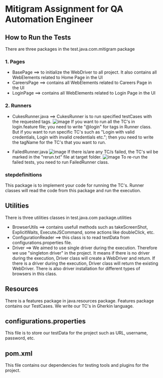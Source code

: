 # Mitigram Assignment for QA Automation Engineer

## How to Run the Tests

There are three packages in the test.java.com.mitigram package

### 1. Pages
   - BasePage ==> to initialize the WebDriver to all project. It also contains all WebElements related to Home Page in the UI
   - CareersPage ==> contains all WebElements related to Careers Page in the UI
   - LoginPage ==> contains all WebElements related to Login Page in the UI

### 2. Runners
   - CukesRunner.java ==> CukesRunner is to run specified testCases with the requested tags. 
  ![image](https://github.com/icuvoglu/mitigram/assets/93586200/d6458152-8869-44f7-8700-a3e8c15290dc)
If you want to run all the TC's in login.feature file; you need to write "@login" for tags in Runner class.
But if you want to run specific TC's such as "Login with valid credentials, Login with invalid credentials etc."; then you need to write the tagName for the TC's that you want to run.

   - FailedRunner.java
  ![image](https://github.com/icuvoglu/mitigram/assets/93586200/d5b5912c-da79-4edf-8ceb-a4be61ba8bed)
If there is/are any TC/s failed, the TC's wil be marked in the "rerun.txt" file at target folder. 
![image](https://github.com/icuvoglu/mitigram/assets/93586200/2fb2367e-1eb3-4595-9e3d-bb8085744b86)
To re-run the failed tests, you need to run FailedRunner class.

### stepdefinitions
This package is to implement your code for running the TC's. Runner classes will read the code from this package and run the execution.

## Utilities
There is three utilities classes in test.java.com package.utilities
- BrowserUtils  ==> contains usefull methods such as takeScreenShot, ExplicitWaits, ExecuteJSCommand, some actions like doubleClick, etc.
- ConfigurationReader  ==> this class is to read testData from configurations.properties file.
- Driver  ==> We aimed to use single driver during the execution. Therefore we use "singleton driver" in the project. It means if there is no driver during the execution, Driver class will create a WebDriver and return. If there is a driver during the execution, Driver class will return the existing WebDriver. There is also driver installation for different types of browsers in this class.

## Resources
There is a features package in java.resources package. Features package contains our TestCases. We write our TC's in Gherkin language.

## configurations.properties
This file is to store our testData for the project such as URL, username, password, etc. 

## pom.xml
This file contains our dependencies for testing tools and plugins for the project. 




